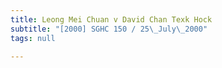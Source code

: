 ```yaml
---
title: Leong Mei Chuan v David Chan Texk Hock
subtitle: "[2000] SGHC 150 / 25\_July\_2000"
tags: null

---
```


